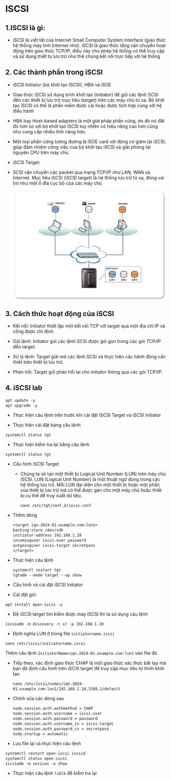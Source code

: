 # ISCSI

## 1.ISCSI là gì: 
- iSCSI là viết tắt của Internet Small Computer System Interface (giao thức hệ thống máy tính Internet nhỏ). iSCSI là giao thức tầng vận chuyển hoạt động trên giao thức TCP/IP, điều này cho phép hệ thống có thể truy cập và sử dụng thiết bị lưu trữ như thể chúng kết nối trực tiếp với hệ thống 

## 2. Các thành phần trong iSCSI

- iSCSI Initiator (bộ khởi tạo ISCSI), HBA và iSOE

 + Giao thức iSCSI sử dụng trình khởi tạo (initiator) để gửi các lệnh SCSI đến các thiết bị lưu trữ mục tiêu (target) trên các máy chủ từ xa. Bộ khởi tạo iSCSI có thể là phần mềm được cài hoặc được tích hợp cùng với hệ điều hành 

 + HBA hay Host-based adapters là một giải pháp phần cứng, do đó nó đắt đỏ hơn so với bộ khởi tạo iSCSI tuy nhiên có hiệu năng cao hơn cũng như cung cấp nhiều tính năng hơn. 

 + Một loại phần cứng tương đương là iSOE card với động cơ giảm tải iSCSI, giúp đảm nhiệm công việc của bộ khởi tạo iSCSI và giải phóng tài nguyên CPU trên máy chủ.  

- iSCSI Target: 

 + SCSI vận chuyển các packet qua mạng TCP/IP như LAN, WAN và Internet. Mục tiêu iSCSI (iSCSI target) là hệ thống lưu trữ từ xa, đóng vai trò như một ổ đĩa cục bộ của các máy chủ  

   ![alt text](../Images/iscsi.png) 

## 3. Cách thức hoạt động của iSCSI

  -  Kết nối: Initiator thiết lập một kết nối TCP với target qua một địa chỉ IP và cổng được chỉ định.

  - Gửi lệnh: Initiator gửi các lệnh SCSI được gói gọn trong các gói TCP/IP đến target.

  - Xử lý lệnh: Target giải mã các lệnh SCSI và thực hiện các hành động cần thiết trên thiết bị lưu trữ.

  - Phản hồi: Target gửi phản hồi lại cho initiator thông qua các gói TCP/IP.

## 4. iSCSI lab 

 ```
 apt update -y
 apt upgrade -y
 ```
 - Thực hiện câu lệnh trên trước khi cài đặt iSCSI Target và iSCSI Initiator
  
 - Thực hiện cài đặt bàng câu lệnh 

  ```
  systemctl status tgt
  ```
 - Thực hiện kiểm tra lại bằng câu lệnh 

  ```
  systemctl status tgt
  ```
 - Cấu hình iSCSI Target 
  
   + Chúng ta sẽ tạo một thiết bị Logical Unit Number (LUN) trên máy chủ iSCSI. LUN (Logical Unit Number) là một thuật ngữ dùng trong các hệ thống lưu trữ. Mỗi LUN đại diện cho một thiết bị hoặc một phần của thiết bị lưu trữ mà có thể được gán cho một máy chủ hoặc thiết bị cụ thể để truy xuất dữ liệu.

     ```
     nano /etc/tgt/conf.d/iscsi.conf
     ```
 - Thêm dòng

   ```
   <target iqn.2024-01.example.com:lun1>
   backing-store /dev/sdb
   initiator-address 192.168.1.20
   incominguser iscsi-user password
   outgoinguser iscsi-target secretpass
   </target>    
   ```
 - Thực hiện câu lệnh 

   ```
   systemctl restart tgt
   tgtadm --mode target --op show
   ```      

 - Cấu hình và cài đặt iSCSI Initiator

  + Cài đặt gói: 

   ```
   apt install open-iscsi -y
   ```
  + Để iSCSI target tìm kiếm được máy iSCSI thì ta sử dụng câu lệnh 

   ```
   iscsiadm -m discovery -t st -p 192.168.1.10
   ```
  + Định nghĩa LUN ở trong file `initiatorname.iscsi`

   ``` 
   nano /etc/iscsi/initiatorname.iscsi
   ```

   Thêm câu lệnh `InitiatorName=iqn.2024-01.example.com:lun1` vào file đó 

  + Tiếp theo, xác định giao thức CHAP là một giao thức xác thực bắt tay mà bạn đã định cấu hình trên iSCSI target để truy cập mục tiêu từ trình khởi tạo

    ```
    nano /etc/iscsi/nodes/iqn.2024-01.example.com:lun1/192.168.1.10,3260,1/default
    ```
  + Chỉnh sửa các dòng sau

    ```
    node.session.auth.authmethod = CHAP
    node.session.auth.username = iscsi-user
    node.session.auth.password = password
    node.session.auth.username_in = iscsi-target
    node.session.auth.password_in = secretpass
    node.startup = automatic  
    ```
  + Lưu file lại và thực hiện câu lệnh 

   ```
   systemctl restart open-iscsi iscsid
   systemctl status open-iscsi
   iscsiadm -m session -o show
   ```
  + Thực hiện câu lệnh `lsblk` để kiểm tra lại    


     
   